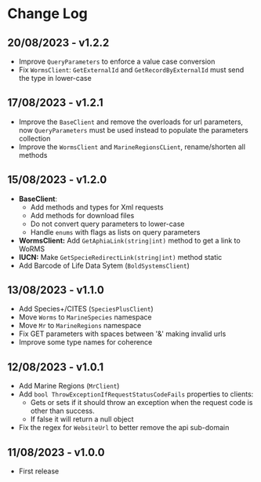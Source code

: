 # Change Log

## 20/08/2023 - v1.2.2

- Improve `QueryParameters` to enforce a value case conversion
- Fix `WormsClient`: `GetExternalId` and `GetRecordByExternalId` must send the type in lower-case

## 17/08/2023 - v1.2.1

- Improve the `BaseClient` and remove the overloads for url parameters, now `QueryParameters` must be used instead to populate the parameters collection
- Improve the `WormsClient` and `MarineRegionsCLient`, rename/shorten all methods

## 15/08/2023 - v1.2.0

- **BaseClient**: 
  - Add methods and types for Xml requests
  - Add methods for download files
  - Do not convert query parameters to lower-case
  - Handle `enums` with flags as lists on query parameters
- **WormsClient:** Add `GetAphiaLink(string|int)` method to get a link to WoRMS
- **IUCN:** Make `GetSpecieRedirectLink(string|int)` method static
- Add Barcode of Life Data Sytem (`BoldSystemsClient`)

## 13/08/2023 - v1.1.0

- Add Species+/CITES (`SpeciesPlusClient`)
- Move `Worms` to `MarineSpecies` namespace
- Move `Mr` to `MarineRegions` namespace
- Fix GET parameters with spaces between '&' making invalid urls
- Improve some type names for coherence

## 12/08/2023 - v1.0.1

- Add Marine Regions (`MrClient`)
- Add `bool ThrowExceptionIfRequestStatusCodeFails` properties to clients:  
  - Gets or sets if it should throw an exception when the request code is other than success.  
  - If false it will return a null object
- Fix the regex for `WebsiteUrl` to better remove the api sub-domain

## 11/08/2023 - v1.0.0
    
- First release